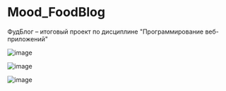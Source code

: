 # Mood_FoodBlog
ФудБлог – итоговый проект по дисциплине "Программирование веб-приложений"

![image](https://user-images.githubusercontent.com/59028769/218093922-3a4ee5f2-88d0-4b23-ae5d-61934c75f8a2.png)

![image](https://user-images.githubusercontent.com/59028769/218094160-c9b7a10e-913b-43cf-ba7b-b48b6c76a82c.png)

![image](https://user-images.githubusercontent.com/59028769/218094202-61ea0ba4-e073-49d2-8770-24059815d76f.png)
